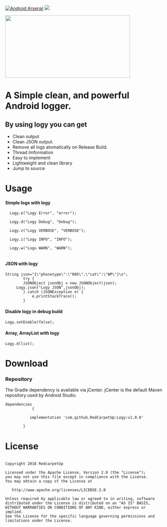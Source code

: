 [![Android Arsenal](https://img.shields.io/badge/Android%20Arsenal-Logy-green.svg?style=true)](https://android-arsenal.com/details/1/4177)  [![](https://jitpack.io/v/RedCarpetUp/Logy.svg)](https://jitpack.io/#RedCarpetUp/Logy)




<img align="center" src='https://github.com/balrampandey19/Logy/blob/master/logy.jpg' width='400' height='200'/>



# A Simple clean, and powerful Android logger.

## By using logy you can get

* Clean output 
* Clean JSON output.
* Remove all logs atomatically on Release Build.
* Thread Imformation
* Easy to implement
* Lightweight and clean library
* Jump to source

# Usage

#### Simple logs with logy

```
  Logy.e("Logy Error", "error");
  
  Logy.d("Logy Debug", "Debug");
  
  Logy.v("Logy VERBOSE", "VERBOSE");
  
  Logy.i("Logy INFO", "INFO");
  
  Logy.w("Logu WARN", "WARN");
  
  ```
#### JSON with logy

```
String json="{\"phonetype\":\"N95\",\"cat\":\"WP\"}\n";
        try {
        JSONObject jsonObj = new JSONObject(json);
     Logy.json("Logy JSON",jsonObj);
        } catch (JSONException e) {
            e.printStackTrace();
        }

```
#### Disable logy in debug build
```
Logy.setEnable(false);

```
#### Array, ArrayList with logy

```
Logy.d(list);
```

# Download
### Repository

The Gradle dependency is available via jCenter. jCenter is the default Maven repository used by Android Studio.
```
dependencies 
            {
	    
	       implementation 'com.github.RedCarpetUp:Logy:v1.0.0'
	    
	    }
```

# License

```

Copyright 2018 RedcarpetUp

Licensed under the Apache License, Version 2.0 (the "License");
you may not use this file except in compliance with the License.
You may obtain a copy of the License at

   http://www.apache.org/licenses/LICENSE-2.0

Unless required by applicable law or agreed to in writing, software
distributed under the License is distributed on an "AS IS" BASIS,
WITHOUT WARRANTIES OR CONDITIONS OF ANY KIND, either express or implied.
See the License for the specific language governing permissions and
limitations under the License.

```




